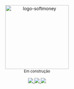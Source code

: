 <p align="center">
  <img width="200" alt="logo-softmoney" src="https://user-images.githubusercontent.com/22691244/94601040-435e3080-0269-11eb-952c-209569eca81e.png">
  <br />
  <sub>Em construção<sub>
</p>

<p align="center">
  <a href="https://github.com/carloskotacho/goomer-api/blob/master/LICENSE">
      <img src="https://img.shields.io/github/license/carloskotacho/goomer-api?color=%23009ca2&style=flat-square"/>
  </a>

  <a href="https://david-dm.org/carloskotacho/goomer-api">
      <img src="https://img.shields.io/david/peer/carloskotacho/goomer-api?color=%23009ca2&logo=PROD&style=flat-square"/>
  </a>

  <a href="https://david-dm.org/carloskotacho/goomer-api?type=dev">
      <img src="https://img.shields.io/david/dev/carloskotacho/goomer-api?color=%23009ca2&logo=DEV&style=flat-square"/>
  </a>
</p>
